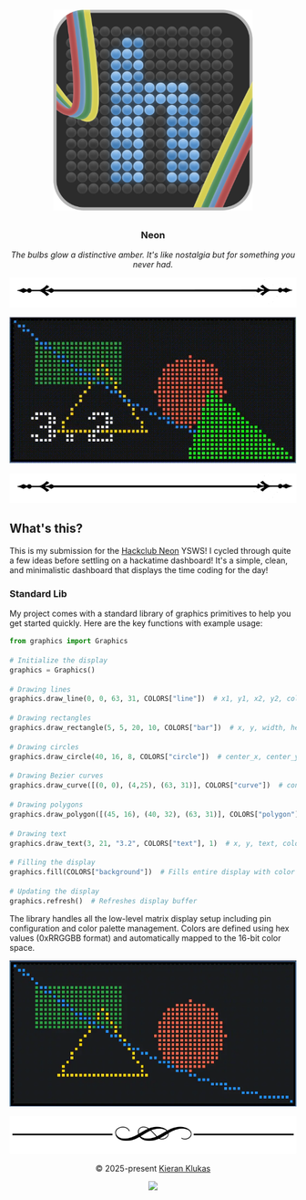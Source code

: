 <h3 align="center">
    <img src="https://raw.githubusercontent.com/taciturnaxolotl/neon/master/.github/images/neon.svg" width="350" alt="Logo"/><br/>
    <img src="https://raw.githubusercontent.com/taciturnaxolotl/carriage/master/.github/images/transparent.png" height="45" width="0px"/>
    <span>Neon</span>
    <img src="https://raw.githubusercontent.com/taciturnaxolotl/carriage/master/.github/images/transparent.png" height="30" width="0px"/>
</h3>

<p align="center">
    <i>The bulbs glow a distinctive amber. It's like nostalgia but for something you never had.</i>
</p>

<p align="center">
	<img src="https://raw.githubusercontent.com/taciturnaxolotl/carriage/master/.github/images/line-break-thin.svg" />
</p>
<p align="center">
	<img src="https://raw.githubusercontent.com/taciturnaxolotl/neon/master/.github/images/demo.gif" />
</p>
<p align="center">
	<img src="https://raw.githubusercontent.com/taciturnaxolotl/carriage/master/.github/images/line-break-thin.svg" />
</p>

## What's this?

This is my submission for the [Hackclub Neon](https://neon.hackclub.com) YSWS! I cycled through quite a few ideas before settling on a hackatime dashboard! It's a simple, clean, and minimalistic dashboard that displays the time coding for the day!

### Standard Lib

My project comes with a standard library of graphics primitives to help you get started quickly. Here are the key functions with example usage:

```python
from graphics import Graphics

# Initialize the display
graphics = Graphics()

# Drawing lines
graphics.draw_line(0, 0, 63, 31, COLORS["line"])  # x1, y1, x2, y2, color

# Drawing rectangles
graphics.draw_rectangle(5, 5, 20, 10, COLORS["bar"])  # x, y, width, height, color

# Drawing circles
graphics.draw_circle(40, 16, 8, COLORS["circle"])  # center_x, center_y, radius, color

# Drawing Bezier curves
graphics.draw_curve([(0, 0), (4,25), (63, 31)], COLORS["curve"])  # control points, color

# Drawing polygons 
graphics.draw_polygon([(45, 16), (40, 32), (63, 31)], COLORS["polygon"], True)  # points, color, fill

# Drawing text
graphics.draw_text(3, 21, "3.2", COLORS["text"], 1)  # x, y, text, color, size

# Filling the display
graphics.fill(COLORS["background"])  # Fills entire display with color

# Updating the display
graphics.refresh()  # Refreshes display buffer
```

The library handles all the low-level matrix display setup including pin configuration and color palette management. Colors are defined using hex values (0xRRGGBB format) and automatically mapped to the 16-bit color space.

<p align="center">
	<img src="https://raw.githubusercontent.com/taciturnaxolotl/neon/master/.github/images/stlib.webp" />
</p>

<p align="center">
	<img src="https://raw.githubusercontent.com/taciturnaxolotl/carriage/master/.github/images/line-break.svg" />
</p>

<p align="center">
	&copy 2025-present <a href="https://github.com/taciturnaxolotl">Kieran Klukas</a>
</p>

<p align="center">
	<a href="https://github.com/taciturnaxolotl/neon/blob/master/LICENSE.md"><img src="https://img.shields.io/static/v1.svg?style=for-the-badge&label=License&message=MIT&logoColor=d9e0ee&colorA=363a4f&colorB=b7bdf8"/></a>
</p>
